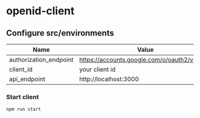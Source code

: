 # openid-client

## Configure src/environments
Name | Value
-----|--------------------------
authorization_endpoint | https://accounts.google.com/o/oauth2/v2/auth
client_id | your client id
api_endpoint | http://localhost:3000

### Start client
```
npm run start
```

